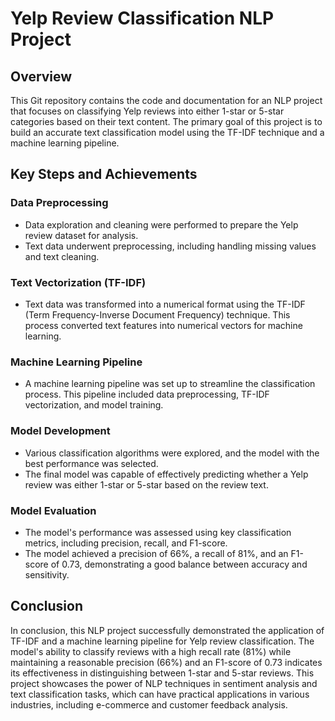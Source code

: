 # Yelp Review Classification NLP Project

## Overview

This Git repository contains the code and documentation for an NLP project that focuses on classifying Yelp reviews into either 1-star or 5-star categories based on their text content. The primary goal of this project is to build an accurate text classification model using the TF-IDF technique and a machine learning pipeline.

## Key Steps and Achievements

### Data Preprocessing

- Data exploration and cleaning were performed to prepare the Yelp review dataset for analysis.
- Text data underwent preprocessing, including handling missing values and text cleaning.

### Text Vectorization (TF-IDF)

- Text data was transformed into a numerical format using the TF-IDF (Term Frequency-Inverse Document Frequency) technique. This process converted text features into numerical vectors for machine learning.

### Machine Learning Pipeline

- A machine learning pipeline was set up to streamline the classification process. This pipeline included data preprocessing, TF-IDF vectorization, and model training.

### Model Development

- Various classification algorithms were explored, and the model with the best performance was selected.
- The final model was capable of effectively predicting whether a Yelp review was either 1-star or 5-star based on the review text.

### Model Evaluation

- The model's performance was assessed using key classification metrics, including precision, recall, and F1-score.
- The model achieved a precision of 66%, a recall of 81%, and an F1-score of 0.73, demonstrating a good balance between accuracy and sensitivity.

## Conclusion

In conclusion, this NLP project successfully demonstrated the application of TF-IDF and a machine learning pipeline for Yelp review classification. The model's ability to classify reviews with a high recall rate (81%) while maintaining a reasonable precision (66%) and an F1-score of 0.73 indicates its effectiveness in distinguishing between 1-star and 5-star reviews. This project showcases the power of NLP techniques in sentiment analysis and text classification tasks, which can have practical applications in various industries, including e-commerce and customer feedback analysis.
